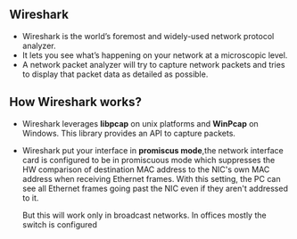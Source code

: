 ## Wireshark
- Wireshark is the world’s foremost and widely-used network protocol analyzer. 
- It lets you see what’s happening on your network at a microscopic level.
- A network packet analyzer will try to capture network packets and tries to display that packet data as detailed as possible.

## How Wireshark works?

- Wireshark leverages **libpcap** on unix platforms and  **WinPcap** on Windows. This library provides an API to capture         packets.
- Wireshark put your interface in **promiscus mode**,the network interface card is configured to be in promiscuous mode which   suppresses the HW comparison of destination MAC address to the NIC's own MAC address when receiving Ethernet frames. With     this setting, the PC can see all Ethernet frames going past the NIC even if they aren't addressed to it.
  
  But this will work only in broadcast networks. In offices mostly the switch is configured

